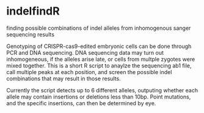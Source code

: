 # indelfindR
finding possible combinations of indel alleles from inhomogenous sanger sequencing results

Genotyping of CRISPR-cas9-edited embryonic cells can be done through PCR and DNA sequencing. DNA sequencing data may turn out inhomogeneous, if the alleles arise late, or cells from multple zygotes were mixed together.
This is a short R script to anaylze the sequencing ab1 file, call multiple peaks at each position, and screen the possible indel combinations that may result in those results.

Currently the script detects up to 6 different alleles, outputing whether each allele may contain insertions or deletions less than 10bp. Point mutations, and the specific insertions, can then be determined by eye.
